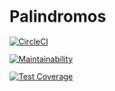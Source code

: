 # Palindromos
[![CircleCI](https://dl.circleci.com/status-badge/img/gh/Carla-Sofia-Centeleghe/Palindromos/tree/main.svg?style=svg)](https://dl.circleci.com/status-badge/redirect/gh/Carla-Sofia-Centeleghe/Palindromos/tree/main)

[![Maintainability](https://api.codeclimate.com/v1/badges/a0891139b9c953a9f05c/maintainability)](https://codeclimate.com/github/Carla-Sofia-Centeleghe/Palindromos/maintainability)

[![Test Coverage](https://api.codeclimate.com/v1/badges/a0891139b9c953a9f05c/test_coverage)](https://codeclimate.com/github/Carla-Sofia-Centeleghe/Palindromos/test_coverage)

